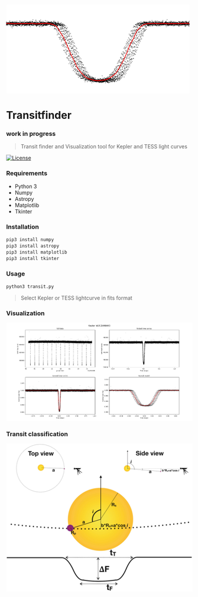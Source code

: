 ![transit](/media/transitlogo.png) 

# Transitfinder
### work in progress

> Transit finder and Visualization tool for Kepler and TESS light curves

[![License](http://img.shields.io/:license-mit-blue.svg?style=flat-square)](http://badges.mit-license.org)

### Requirements
  * Python 3
  * Numpy
  * Astropy
  * Matplotlib
  * Tkinter
### Installation
```python
pip3 install numpy
pip3 install astropy
pip3 install matplotlib
pip3 install tkinter
```
### Usage
```python
python3 transit.py
```
> Select Kepler or TESS lightcurve in fits format

### Visualization

![transit](/media/visualTP.png) 

### Transit classification

![transit](/media/classification.png) 

